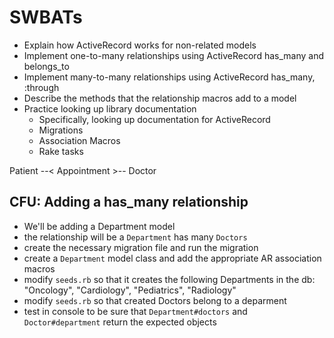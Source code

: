 # SWBATs 
 - Explain how ActiveRecord works for non-related models
 - Implement one-to-many relationships using ActiveRecord has_many and belongs_to
 - Implement many-to-many relationships using ActiveRecord has_many, :through
 - Describe the methods that the relationship macros add to a model
 - Practice looking up library documentation
    - Specifically, looking up documentation for ActiveRecord
    - Migrations
    - Association Macros
    - Rake tasks

Patient --< Appointment >-- Doctor

## CFU: Adding a has_many relationship
* We'll be adding a Department model
* the relationship will be a `Department` has many `Doctors`
* create the necessary migration file and run the migration
* create a `Department` model class and add the appropriate AR association macros
* modify `seeds.rb` so that it creates the following Departments in the db: "Oncology", "Cardiology", "Pediatrics", "Radiology"
* modify `seeds.rb` so that created Doctors belong to a deparment
* test in console to be sure that `Department#doctors` and `Doctor#department` return the expected objects